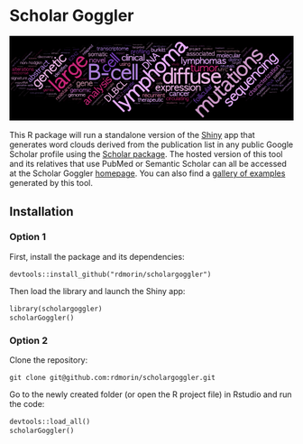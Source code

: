 # Scholar Goggler
![Ryan Morin](img/banner.png)

This R package will run a standalone version of the [Shiny](https://shiny.posit.co/) app that generates word clouds derived from the publication list in any public Google Scholar profile using the [Scholar package](https://github.com/jkeirstead/scholar). The hosted version of this tool and its relatives that use PubMed or Semantic Scholar can all be accessed at the Scholar Goggler [homepage](https://scholargoggler.com/). You can also find a [gallery of examples](https://scholargoggler.com/gallery) generated by this tool. 

## Installation

### Option 1

First, install the package and its dependencies:
```
devtools::install_github("rdmorin/scholargoggler")
```
Then load the library and launch the Shiny app:
```
library(scholargoggler)
scholarGoggler()
```

### Option 2

Clone the repository:
```
git clone git@github.com:rdmorin/scholargoggler.git
```

Go to the newly created folder (or open the R project file) in Rstudio and run the code:

```
devtools::load_all()
scholarGoggler()
```

